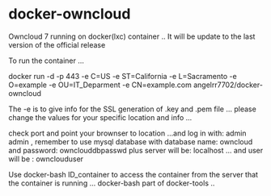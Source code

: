 docker-owncloud
================

Owncloud 7 running on docker(lxc) container ..
It will be update to the last version of the official release 


To run the container ...

docker run -d -p 443 -e C=US
-e ST=California
-e L=Sacramento
-e O=example
-e OU=IT_Deparment
-e CN=example.com
angelrr7702/docker-owncloud



The -e is to give info for the SSL generation of .key and .pem file ... please change the values for your specific location and info ... 

check port and point your brownser to location ...and log in with: admin admin , remember to use mysql database with database name: owncloud and password: ownclouddbpasswd plus server will be: localhost ... and user will be : ownclouduser


Use docker-bash ID_container to access the container from the server that the container is running ... docker-bash part of docker-tools ..
